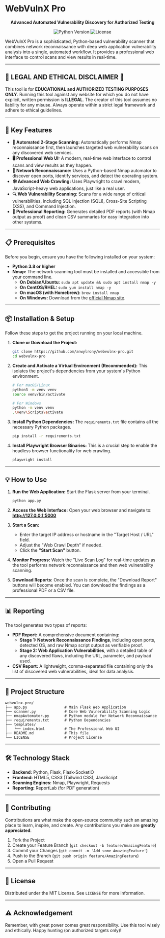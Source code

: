 # WebVulnX Pro

<p align="center">
  <strong>Advanced Automated Vulnerability Discovery for Authorized Testing</strong>
</p>

<p align="center">
  <img src="https://img.shields.io/badge/Python-3.8+-blue.svg" alt="Python Version">
  <img src="https://img.shields.io/badge/License-MIT-green.svg" alt="License">
</p>

WebVulnX Pro is a sophisticated, Python-based vulnerability scanner that combines network reconnaissance with deep web application vulnerability analysis into a single, automated workflow. It provides a professional web interface to control scans and view results in real-time.

---

## 🔴 LEGAL AND ETHICAL DISCLAIMER 🔴

This tool is for **EDUCATIONAL and AUTHORIZED TESTING PURPOSES ONLY**. Running this tool against any website for which you do not have explicit, written permission is **ILLEGAL**. The creator of this tool assumes no liability for any misuse. Always operate within a strict legal framework and adhere to ethical guidelines.

---

## 🚀 Key Features

*   **🤖 Automated 2-Stage Scanning:** Automatically performs Nmap reconnaissance first, then launches targeted web vulnerability scans on any discovered web services.
*   **🖥️ Professional Web UI:** A modern, real-time web interface to control scans and view results as they happen.
*   **📡 Network Reconnaissance:** Uses a Python-based Nmap automator to discover open ports, identify services, and detect the operating system.
*   **🕸️ Advanced Web Crawling:** Uses Playwright to crawl modern, JavaScript-heavy web applications, just like a real user.
*   **🔍 Web Vulnerability Scanning:** Scans for a wide range of critical vulnerabilities, including SQL Injection (SQLi), Cross-Site Scripting (XSS), and Command Injection.
*   **📄 Professional Reporting:** Generates detailed PDF reports (with Nmap output as proof) and clean CSV summaries for easy integration into other systems.

---

## 📋 Prerequisites

Before you begin, ensure you have the following installed on your system:

*   **Python 3.8 or higher**
*   **Nmap:** The network scanning tool must be installed and accessible from your command line.
    *   **On Debian/Ubuntu:** `sudo apt update && sudo apt install nmap -y`
    *   **On CentOS/RHEL:** `sudo yum install nmap -y`
    *   **On macOS (with Homebrew):** `brew install nmap`
    *   **On Windows:** Download from the [official Nmap site](https://nmap.org/download.html).

---

## 📦 Installation & Setup

Follow these steps to get the project running on your local machine.

1.  **Clone or Download the Project:**
    ```bash
    git clone https://github.com/anwylrony/webvulnx-pro.git
    cd webvulnx-pro
    ```

2.  **Create and Activate a Virtual Environment (Recommended):**
    This isolates the project's dependencies from your system's Python environment.
    ```bash
    # For macOS/Linux
    python3 -m venv venv
    source venv/bin/activate

    # For Windows
    python -m venv venv
    .\venv\Scripts\activate
    ```

3.  **Install Python Dependencies:**
    The `requirements.txt` file contains all the necessary Python packages.
    ```bash
    pip install -r requirements.txt
    ```

4.  **Install Playwright Browser Binaries:**
    This is a crucial step to enable the headless browser functionality for web crawling.
    ```bash
    playwright install
    ```

---

## 💡 How to Use

1.  **Run the Web Application:**
    Start the Flask server from your terminal.
    ```bash
    python app.py
    ```

2.  **Access the Web Interface:**
    Open your web browser and navigate to:
    **http://127.0.0.1:5000**

3.  **Start a Scan:**
    *   Enter the target IP address or hostname in the "Target Host / URL" field.
    *   Adjust the "Web Crawl Depth" if needed.
    *   Click the **"Start Scan"** button.

4.  **Monitor Progress:**
    Watch the "Live Scan Log" for real-time updates as the tool performs network reconnaissance and then web vulnerability scanning.

5.  **Download Reports:**
    Once the scan is complete, the "Download Report" buttons will become enabled. You can download the findings as a professional PDF or a CSV file.

---

## 📊 Reporting

The tool generates two types of reports:

*   **PDF Report:** A comprehensive document containing:
    *   **Stage 1: Network Reconnaissance Findings**, including open ports, detected OS, and raw Nmap script output as verifiable proof.
    *   **Stage 2: Web Application Vulnerabilities**, with a detailed table of any discovered flaws, including the URL, parameter, and payload used.
*   **CSV Report:** A lightweight, comma-separated file containing only the list of discovered web vulnerabilities, ideal for data analysis.

---

## 📁 Project Structure

```
webvulnx-pro/
├── app.py                 # Main Flask Web Application
├── scanner.py             # Core Web Vulnerability Scanning Logic
├── nmapAutomator.py       # Python module for Network Reconnaissance
├── requirements.txt       # Python Dependencies
├── templates/
│   └── index.html         # The Professional Web UI
├── README.md              # This file
└── LICENSE                # Project License
```

---

## 🛠️ Technology Stack

*   **Backend:** Python, Flask, Flask-SocketIO
*   **Frontend:** HTML5, CSS3 (Tailwind CSS), JavaScript
*   **Scanning Engines:** Nmap, Playwright, Requests
*   **Reporting:** ReportLab (for PDF generation)

---

## 🤝 Contributing

Contributions are what make the open-source community such an amazing place to learn, inspire, and create. Any contributions you make are **greatly appreciated**.

1.  Fork the Project
2.  Create your Feature Branch (`git checkout -b feature/AmazingFeature`)
3.  Commit your Changes (`git commit -m 'Add some AmazingFeature'`)
4.  Push to the Branch (`git push origin feature/AmazingFeature`)
5.  Open a Pull Request

---

## 📄 License

Distributed under the MIT License. See `LICENSE` for more information.

---

## ⚠️ Acknowledgement

Remember, with great power comes great responsibility. Use this tool wisely and ethically. Happy hunting (on authorized targets only)!
